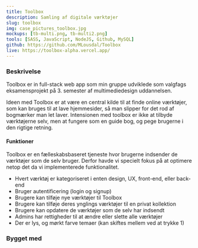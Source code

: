 ```yaml
---
title: Toolbox
description: Samling af digitale værktøjer
slug: toolbox
img: case_pictures_toolbox.jpg
mockups: [tb-multi.png, tb-multi2.png]
tools: [SASS, JavaScript, NodeJS, Github, MySQL]
github: https://github.com/MLousdal/Toolbox
live: https://toolbox-alpha.vercel.app/
---
```


### Beskrivelse

Toolbox er in full-stack web app som min gruppe udviklede som valgfags eksamensprojekt på 3. semester af multimediedesign uddannelsen.

Ideen med Toolbox er at være en central kilde til at finde online værktøjer, som kan bruges til at lave hjemmesider, så man slipper for det rod af bogmærker man let laver. Intensionen med toolbox er ikke at tilbyde værktøjerne selv, men at fungere som en guide bog, og pege brugerne i den rigtige retning.


#### Funktioner

Toolbox er en fælleskabsbaseret tjeneste hvor brugerne indsender de værktøjer som de selv bruger. Derfor havde vi specielt fokus på at optimere netop det da vi implementerede funktionalitet.

- Hvert værktøj er kategoriseret i enten design, UX, front-end, eller back-end
- Bruger autentificering (login og signup)
- Brugere kan tilføje nye værktøjer til Toolbox
- Brugere kan tilføje deres ynglings værktøjer til en privat kollektion
- Brugere kan opdatere de værktøjer som de selv har indsendt
- Admins har rettigheder til at ændre eller slette alle værktøjer
- Der er lys, og mørkt farve temaer (kan skiftes mellem ved at trykke 1)

### Bygget med

<v-tools :tools="tools"></v-tools>